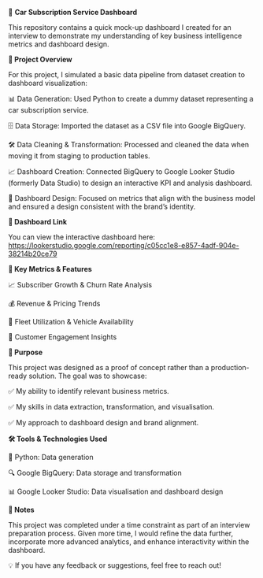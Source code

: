 🚗 **Car Subscription Service Dashboard**

This repository contains a quick mock-up dashboard I created for an interview to demonstrate my understanding of key business intelligence metrics and dashboard design.



**📌 Project Overview**

For this project, I simulated a basic data pipeline from dataset creation to dashboard visualization:

📊 Data Generation: Used Python to create a dummy dataset representing a car subscription service.

🗄️ Data Storage: Imported the dataset as a CSV file into Google BigQuery.

🛠️ Data Cleaning & Transformation: Processed and cleaned the data when moving it from staging to production tables.

📈 Dashboard Creation: Connected BigQuery to Google Looker Studio (formerly Data Studio) to design an interactive KPI and analysis dashboard.

🎨 Dashboard Design: Focused on metrics that align with the business model and ensured a design consistent with the brand’s identity.



**🔗 Dashboard Link**

You can view the interactive dashboard here: https://lookerstudio.google.com/reporting/c05cc1e8-e857-4adf-904e-38214b20ce79



**📌 Key Metrics & Features**

📈 Subscriber Growth & Churn Rate Analysis

💰 Revenue & Pricing Trends

🚙 Fleet Utilization & Vehicle Availability

👥 Customer Engagement Insights



**🎯 Purpose**

This project was designed as a proof of concept rather than a production-ready solution. The goal was to showcase:

✅ My ability to identify relevant business metrics.

✅ My skills in data extraction, transformation, and visualisation.

✅ My approach to dashboard design and brand alignment.



**🛠️ Tools & Technologies Used**

🐍 Python: Data generation

🔍 Google BigQuery: Data storage and transformation

📊 Google Looker Studio: Data visualisation and dashboard design



**📝 Notes**

This project was completed under a time constraint as part of an interview preparation process. Given more time, I would refine the data further, incorporate more advanced analytics, and enhance interactivity within the dashboard.


💡 If you have any feedback or suggestions, feel free to reach out!

